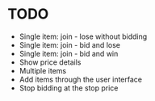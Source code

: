 # TODO

- Single item: join - lose without bidding
- Single item: join - bid and lose
- Single item: join - bid and win
- Show price details
- Multiple items
- Add items through the user interface
- Stop bidding at the stop price
